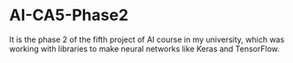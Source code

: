 # AI-CA5-Phase2
It is the phase 2 of the fifth project of AI course in my university, which was working with libraries to make neural networks like Keras and TensorFlow.
